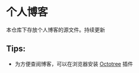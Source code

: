 # 个人博客
本仓库下存放个人博客的源文件。持续更新

## Tips:

- 为方便查阅博客，可以在浏览器安装 [Octotree](https://github.com/buunguyen/octotree) 插件